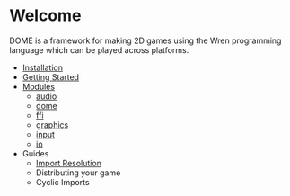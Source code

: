 Welcome
============

DOME is a framework for making 2D games using the Wren programming language which can be played across platforms.

* [Installation](installation)
* [Getting Started](getting-started)
* [Modules](modules/)
  * [audio](modules/audio)
  * [dome](modules/dome)
  * [ffi](modules/ffi)
  * [graphics](modules/graphics)
  * [input](modules/input)
  * [io](modules/io)
* Guides
  * [Import Resolution](guides/module-imports)
  * Distributing your game
  * Cyclic Imports
